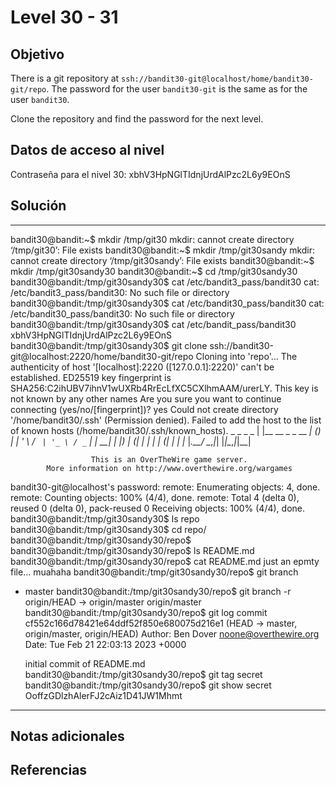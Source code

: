 # Level 30 - 31

## Objetivo
There is a git repository at `ssh://bandit30-git@localhost/home/bandit30-git/repo`. The password for the user `bandit30-git` is the same as for the user `bandit30`.

Clone the repository and find the password for the next level.

## Datos de acceso al nivel
Contraseña para el nivel 30: xbhV3HpNGlTIdnjUrdAlPzc2L6y9EOnS

## Solución
---
bandit30@bandit:~$ mkdir /tmp/git30
mkdir: cannot create directory ‘/tmp/git30’: File exists
bandit30@bandit:~$ mkdir /tmp/git30sandy
mkdir: cannot create directory ‘/tmp/git30sandy’: File exists
bandit30@bandit:~$ mkdir /tmp/git30sandy30
bandit30@bandit:~$ cd /tmp/git30sandy30
bandit30@bandit:/tmp/git30sandy30$ cat /etc/bandit3_pass/bandit30
cat: /etc/bandit3_pass/bandit30: No such file or directory
bandit30@bandit:/tmp/git30sandy30$ cat /etc/bandit30_pass/bandit30
cat: /etc/bandit30_pass/bandit30: No such file or directory
bandit30@bandit:/tmp/git30sandy30$ cat /etc/bandit_pass/bandit30
xbhV3HpNGlTIdnjUrdAlPzc2L6y9EOnS
bandit30@bandit:/tmp/git30sandy30$ git clone ssh://bandit30-git@localhost:2220/home/bandit30-git/repo
Cloning into 'repo'...
The authenticity of host '[localhost]:2220 ([127.0.0.1]:2220)' can't be established.
ED25519 key fingerprint is SHA256:C2ihUBV7ihnV1wUXRb4RrEcLfXC5CXlhmAAM/urerLY.
This key is not known by any other names
Are you sure you want to continue connecting (yes/no/[fingerprint])? yes
Could not create directory '/home/bandit30/.ssh' (Permission denied).
Failed to add the host to the list of known hosts (/home/bandit30/.ssh/known_hosts).
                         _                     _ _ _
                        | |__   __ _ _ __   __| (_) |_
                        | '_ \ / _` | '_ \ / _` | | __|
                        | |_) | (_| | | | | (_| | | |_
                        |_.__/ \__,_|_| |_|\__,_|_|\__|


                      This is an OverTheWire game server.
            More information on http://www.overthewire.org/wargames

bandit30-git@localhost's password:
remote: Enumerating objects: 4, done.
remote: Counting objects: 100% (4/4), done.
remote: Total 4 (delta 0), reused 0 (delta 0), pack-reused 0
Receiving objects: 100% (4/4), done.
bandit30@bandit:/tmp/git30sandy30$ ls
repo
bandit30@bandit:/tmp/git30sandy30$ cd repo/
bandit30@bandit:/tmp/git30sandy30/repo$
bandit30@bandit:/tmp/git30sandy30/repo$ ls
README.md
bandit30@bandit:/tmp/git30sandy30/repo$ cat README.md
just an epmty file... muahaha
bandit30@bandit:/tmp/git30sandy30/repo$ git branch
* master
bandit30@bandit:/tmp/git30sandy30/repo$ git branch -r
  origin/HEAD -> origin/master
  origin/master
bandit30@bandit:/tmp/git30sandy30/repo$ git log
commit cf552c166d78421e64ddf52f850e680075d216e1 (HEAD -> master, origin/master, origin/HEAD)
Author: Ben Dover <noone@overthewire.org>
Date:   Tue Feb 21 22:03:13 2023 +0000

    initial commit of README.md
bandit30@bandit:/tmp/git30sandy30/repo$ git tag
secret
bandit30@bandit:/tmp/git30sandy30/repo$ git show secret
OoffzGDlzhAlerFJ2cAiz1D41JW1Mhmt

---
## Notas adicionales


## Referencias


